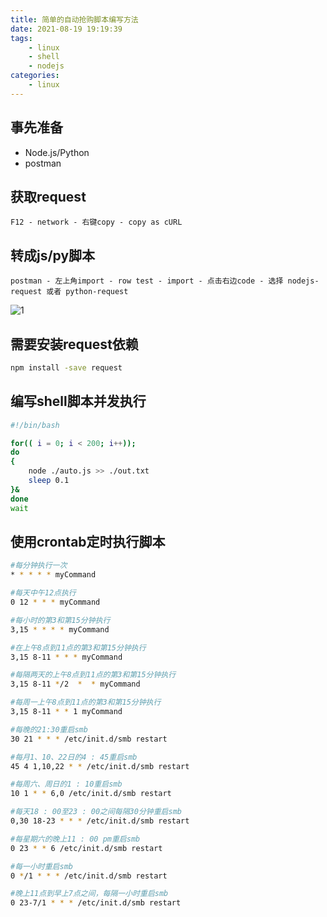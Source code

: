 ```yaml
---
title: 简单的自动抢购脚本编写方法
date: 2021-08-19 19:19:39
tags:
    - linux
    - shell
    - nodejs
categories: 
    - linux
---
```


## 事先准备

* Node.js/Python
* postman

## 获取request

```
F12 - network - 右键copy - copy as cURL
```

## 转成js/py脚本

```
postman - 左上角import - row test - import - 点击右边code - 选择 nodejs-request 或者 python-request
```

![1](auto-script/file.png)

## 需要安装request依赖

``` bash
npm install -save request
```

## 编写shell脚本并发执行

```bash
#!/bin/bash

for(( i = 0; i < 200; i++));
do
{
    node ./auto.js >> ./out.txt
    sleep 0.1
}&
done
wait
```

## 使用crontab定时执行脚本
```bash
#每分钟执行一次
* * * * * myCommand

#每天中午12点执行
0 12 * * * myCommand

#每小时的第3和第15分钟执行
3,15 * * * * myCommand

#在上午8点到11点的第3和第15分钟执行
3,15 8-11 * * * myCommand

#每隔两天的上午8点到11点的第3和第15分钟执行
3,15 8-11 */2  *  * myCommand

#每周一上午8点到11点的第3和第15分钟执行
3,15 8-11 * * 1 myCommand

#每晚的21:30重启smb
30 21 * * * /etc/init.d/smb restart

#每月1、10、22日的4 : 45重启smb
45 4 1,10,22 * * /etc/init.d/smb restart

#每周六、周日的1 : 10重启smb
10 1 * * 6,0 /etc/init.d/smb restart

#每天18 : 00至23 : 00之间每隔30分钟重启smb
0,30 18-23 * * * /etc/init.d/smb restart

#每星期六的晚上11 : 00 pm重启smb
0 23 * * 6 /etc/init.d/smb restart

#每一小时重启smb
0 */1 * * * /etc/init.d/smb restart

#晚上11点到早上7点之间，每隔一小时重启smb
0 23-7/1 * * * /etc/init.d/smb restart
```
